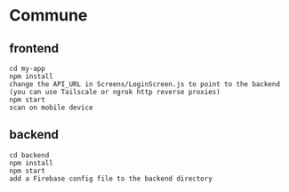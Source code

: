 # Commune

## frontend
```
cd my-app
npm install
change the API_URL in Screens/LoginScreen.js to point to the backend (you can use Tailscale or ngrok http reverse proxies)
npm start
scan on mobile device
```

## backend
```
cd backend
npm install
npm start
add a Firebase config file to the backend directory
```
